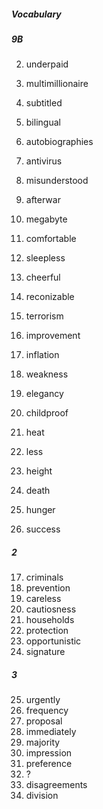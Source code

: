##### Vocabulary
##### 9B
2. underpaid
3. multimillionaire
4. subtitled
5. bilingual
6. autobiographies
7. antivirus
8. misunderstood
9. afterwar
10. megabyte

1. comfortable
2. sleepless
3. cheerful
4. reconizable
5. terrorism
6. improvement
7. inflation
8. weakness
9. elegancy
10. childproof

1. heat
2. less
3. height
4. death
5. hunger
6. success

##### 2
17. criminals
18. prevention
19. careless
20. cautiosness
21. households
22. protection
23. opportunistic
24. signature

##### 3
25. urgently
26. frequency
27. proposal
28. immediately
29. majority
30. impression
31. preference
32. ?
33. disagreements
34. division
